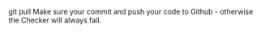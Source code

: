 git pull
Make sure your commit and push your code to Github - otherwise the Checker will always fail.
